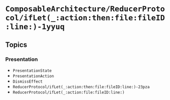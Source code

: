 # ``ComposableArchitecture/ReducerProtocol/ifLet(_:action:then:file:fileID:line:)-1yyuq``

## Topics

### Presentation

- ``PresentationState``
- ``PresentationAction``
- ``DismissEffect``
- ``ReducerProtocol/ifLet(_:action:then:file:fileID:line:)-23pza``
- ``ReducerProtocol/ifLet(_:action:file:fileID:line:)``
